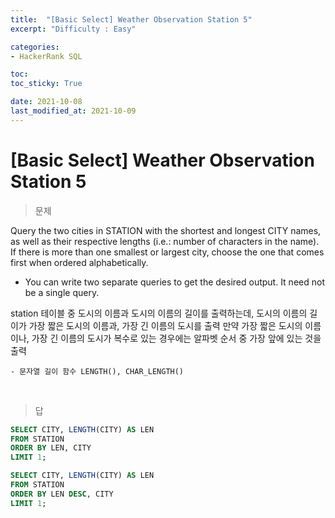 ```yaml
---
title:  "[Basic Select] Weather Observation Station 5"
excerpt: "Difficulty : Easy"

categories:
- HackerRank SQL

toc: 
toc_sticky: True

date: 2021-10-08
last_modified_at: 2021-10-09
---
```


# [Basic Select] Weather Observation Station 5

> 문제

Query the two cities in STATION with the shortest and longest CITY names, as well as their respective lengths (i.e.: number of characters in the name). If there is more than one smallest or largest city, choose the one that comes first when ordered alphabetically. 

- You can write two separate queries to get the desired output. It need not be a single query.

station 테이블 중 도시의 이름과 도시의 이름의 길이를 출력하는데, 도시의 이름의 길이가 가장 짧은 도시의 이름과, 가장 긴 이름의 도시를 출력
만약 가장 짧은 도시의 이름이나, 가장 긴 이름의 도시가 복수로 있는 경우에는 알파벳 순서 중 가장 앞에 있는 것을 출력

    - 문자열 길이 함수 LENGTH(), CHAR_LENGTH()

<br>

> 답

```sql
SELECT CITY, LENGTH(CITY) AS LEN
FROM STATION
ORDER BY LEN, CITY
LIMIT 1;

SELECT CITY, LENGTH(CITY) AS LEN
FROM STATION
ORDER BY LEN DESC, CITY 
LIMIT 1;
```